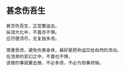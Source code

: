 

## 甚念伤吾生

```
甚念伤吾生，正宜委运去。
纵浪大化中，不喜亦不惧。
应尽便须尽，无复独多虑。
```

```
慎重思虑，避免伤害身体，最好是把命运交给自然的流动。
在浩渺的变幻之中，不喜也不惧，
该做的事就要去做，不必多虑，不必为琐事烦恼。
```
